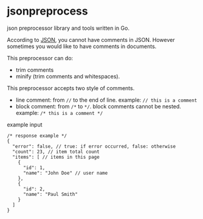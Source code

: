 jsonpreprocess
==============

json preprocessor library and tools written in Go.

According to [JSON](http://json.org/), you cannot have comments in JSON.
However sometimes you would like to have comments in documents.

This preprocessor can do:

- trim comments
- minify (trim comments and whitespaces).


This preprocessor accepts two style of comments.

- line comment:
    from ```//``` to the end of line.
    example: ```// this is a comment```
- block comment:
    from ```/*``` to ```*/```. block comments cannot be nested.
    example: ```/* this is a comment */```


example input

```
/* response example */
{
  "error": false, // true: if error occurred, false: otherwise
  "count": 23, // item total count
  "items": [ // items in this page
    {
      "id": 1,
      "name": "John Doe" // user name
    },
    {
      "id": 2,
      "name": "Paul Smith"
    }
  ]
}
```
